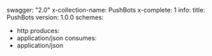 swagger: "2.0"
x-collection-name: PushBots
x-complete: 1
info:
  title: PushBots
  version: 1.0.0
schemes:
- http
produces:
- application/json
consumes:
- application/json